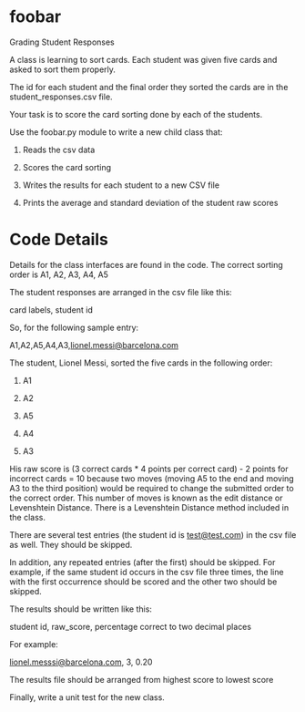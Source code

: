 # foobar

Grading Student Responses

A class is learning to sort cards.  Each student was given five cards and asked to sort them properly.

The id for each student and the final order they sorted the cards are in the student_responses.csv file.

Your task is to score the card sorting done by each of the students.

Use the foobar.py module to write a new child class that:

1. Reads the csv data

2. Scores the card sorting

3. Writes the results for each student to a new CSV file

4. Prints the average and standard deviation of the student raw scores




# Code Details

Details for the class interfaces are found in the code.  The correct sorting order is A1, A2, A3, A4, A5

The student responses are arranged in the csv file like this:

card labels, student id


So, for the following sample entry:

A1,A2,A5,A4,A3,lionel.messi@barcelona.com


The student, Lionel Messi, sorted the five cards in the following order:

1. A1

2. A2

3. A5

4. A4

5. A3

His raw score is (3 correct cards * 4 points per correct card) - 2 points for incorrect cards = 10
because two moves (moving A5 to the end and moving A3 to the third position) would be required to
change the submitted order to the correct order. This number of moves is known as the edit distance or Levenshtein Distance. 
There is a Levenshtein Distance method included in the class.

There are several test entries (the student id is test@test.com) in the csv file as well.  They should be skipped.

In addition, any repeated entries (after the first) should be skipped.  For example, if the same student id occurs in the
csv file three times, the line with the first occurrence should be scored and the other two should be skipped.

The results should be written like this:

student id, raw_score, percentage correct to two decimal places

For example:

lionel.messsi@barcelona.com, 3, 0.20

The results file should be arranged from highest score to lowest score

Finally, write a unit test for the new class.